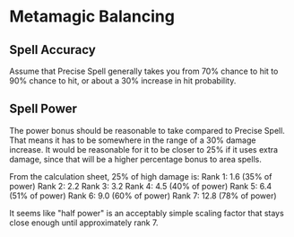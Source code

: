 # Metamagic Balancing

## Spell Accuracy

Assume that Precise Spell generally takes you from 70% chance to hit to 90% chance to hit, or about a 30% increase in hit probability.

## Spell Power

The power bonus should be reasonable to take compared to Precise Spell.
That means it has to be somewhere in the range of a 30% damage increase.
It would be reasonable for it to be closer to 25% if it uses extra damage, since that will be a higher percentage bonus to area spells.

From the calculation sheet, 25% of high damage is:
Rank 1: 1.6 (35% of power)
Rank 2: 2.2
Rank 3: 3.2
Rank 4: 4.5 (40% of power)
Rank 5: 6.4 (51% of power)
Rank 6: 9.0 (60% of power)
Rank 7: 12.8 (78% of power)

It seems like "half power" is an acceptably simple scaling factor that stays close enough until approximately rank 7.
